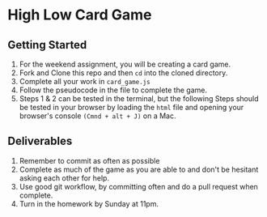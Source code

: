 # High Low Card Game

## Getting Started

1. For the weekend assignment, you will be creating a card game.
1. Fork and Clone this repo and then `cd` into the cloned directory. 
1. Complete all your work in `card_game.js`
1. Follow the pseudocode in the file to complete the game.
1. Steps 1 & 2 can be tested in the terminal, but the following Steps should be tested in your browser by loading the `html` file and opening your browser's console `(Cmnd + alt + J)` on a Mac.


## Deliverables
1. Remember to commit as often as possible 
1. Complete as much of the game as you are able to and don't be hesitant asking each other for help. 
1. Use good git workflow, by committing often and do a pull request when complete. 
1. Turn in the homework by Sunday at 11pm.

